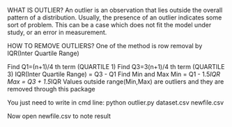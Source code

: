 WHAT IS OUTLIER?
An outlier is an observation that lies outside the overall pattern of a distribution. 
Usually, the presence of an outlier indicates some sort of problem. 
This can be a case which does not fit the model under study, or an error in measurement.

HOW TO REMOVE OUTLIERS?
One of the method is row removal by IQR(Inter Quartile Range)

Find Q1=(n+1)/4 th term (QUARTILE 1)
Find Q3=3(n+1)/4 th term (QUARTILE 3)
IQR(Inter Quartile Range) = Q3 - Q1
Find Min and Max
Min = Q1 - 1.5*IQR
Max = Q3 + 1.5*IQR
Values outside range(Min,Max) are outliers
and they are removed through this package

You just need to write in cmd line:
python outlier.py dataset.csv newfile.csv

Now open newfile.csv to note result